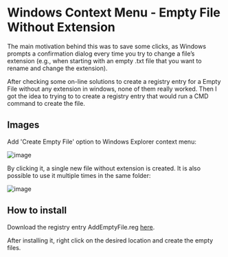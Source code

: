 # Windows Context Menu - Empty File Without Extension

The main motivation behind this was to save some clicks, as Windows prompts a confirmation dialog every time you try to change a file’s extension (e.g., when starting with an empty .txt file that you want to rename and change the extension).

After checking some on-line solutions to create a registry entry for a Empty File without any extension in windows, none of them really worked.
Then I got the idea to trying to to create a registry entry that would run a CMD command to create the file. 

## Images

Add 'Create Empty File' option to Windows Explorer context menu:

![image](https://github.com/user-attachments/assets/b1d8d6d4-baa6-4163-b8c8-55dfdc1c3c49)

By clicking it, a single new file without extension is created. It is also possible to use it multiple times in the same folder:

![image](https://github.com/user-attachments/assets/70d44e6d-4024-4678-bd88-486188a62a6b)

## How to install
Download the registry entry AddEmptyFile.reg [here](https://github.com/matmtt/Win-Context-Menu-Empty-File-Without-Extension/blob/main/AddEmptyFile.reg).

After installing it, right click on the desired location and create the empty files.
